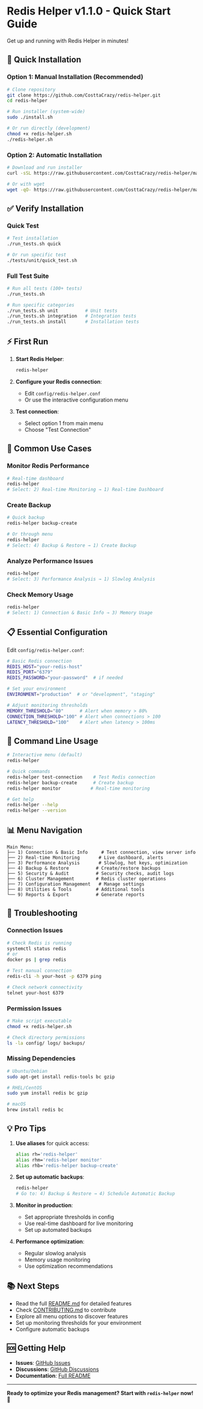 # Redis Helper v1.1.0 - Quick Start Guide

Get up and running with Redis Helper in minutes!

## 🚀 Quick Installation

### Option 1: Manual Installation (Recommended)
```bash
# Clone repository
git clone https://github.com/CosttaCrazy/redis-helper.git
cd redis-helper

# Run installer (system-wide)
sudo ./install.sh

# Or run directly (development)
chmod +x redis-helper.sh
./redis-helper.sh
```

### Option 2: Automatic Installation
```bash
# Download and run installer
curl -sSL https://raw.githubusercontent.com/CosttaCrazy/redis-helper/main/install.sh | sudo bash

# Or with wget
wget -qO- https://raw.githubusercontent.com/CosttaCrazy/redis-helper/main/install.sh | sudo bash
```

## ✅ Verify Installation

### Quick Test
```bash
# Test installation
./run_tests.sh quick

# Or run specific test
./tests/unit/quick_test.sh
```

### Full Test Suite
```bash
# Run all tests (100+ tests)
./run_tests.sh

# Run specific categories
./run_tests.sh unit          # Unit tests
./run_tests.sh integration   # Integration tests
./run_tests.sh install       # Installation tests
```

## ⚡ First Run

1. **Start Redis Helper**:
   ```bash
   redis-helper
   ```

2. **Configure your Redis connection**:
   - Edit `config/redis-helper.conf`
   - Or use the interactive configuration menu

3. **Test connection**:
   - Select option 1 from main menu
   - Choose "Test Connection"

## 🎯 Common Use Cases

### Monitor Redis Performance
```bash
# Real-time dashboard
redis-helper
# Select: 2) Real-time Monitoring → 1) Real-time Dashboard
```

### Create Backup
```bash
# Quick backup
redis-helper backup-create

# Or through menu
redis-helper
# Select: 4) Backup & Restore → 1) Create Backup
```

### Analyze Performance Issues
```bash
redis-helper
# Select: 3) Performance Analysis → 1) Slowlog Analysis
```

### Check Memory Usage
```bash
redis-helper
# Select: 1) Connection & Basic Info → 3) Memory Usage
```

## 📋 Essential Configuration

Edit `config/redis-helper.conf`:

```bash
# Basic Redis connection
REDIS_HOST="your-redis-host"
REDIS_PORT="6379"
REDIS_PASSWORD="your-password"  # if needed

# Set your environment
ENVIRONMENT="production"  # or "development", "staging"

# Adjust monitoring thresholds
MEMORY_THRESHOLD="80"      # Alert when memory > 80%
CONNECTION_THRESHOLD="100" # Alert when connections > 100
LATENCY_THRESHOLD="100"    # Alert when latency > 100ms
```

## 🔧 Command Line Usage

```bash
# Interactive menu (default)
redis-helper

# Quick commands
redis-helper test-connection    # Test Redis connection
redis-helper backup-create      # Create backup
redis-helper monitor           # Real-time monitoring

# Get help
redis-helper --help
redis-helper --version
```

## 📊 Menu Navigation

```
Main Menu:
├── 1) Connection & Basic Info     # Test connection, view server info
├── 2) Real-time Monitoring       # Live dashboard, alerts
├── 3) Performance Analysis       # Slowlog, hot keys, optimization
├── 4) Backup & Restore          # Create/restore backups
├── 5) Security & Audit          # Security checks, audit logs
├── 6) Cluster Management        # Redis cluster operations
├── 7) Configuration Management   # Manage settings
├── 8) Utilities & Tools         # Additional tools
└── 9) Reports & Export          # Generate reports
```

## 🚨 Troubleshooting

### Connection Issues
```bash
# Check Redis is running
systemctl status redis
# or
docker ps | grep redis

# Test manual connection
redis-cli -h your-host -p 6379 ping

# Check network connectivity
telnet your-host 6379
```

### Permission Issues
```bash
# Make script executable
chmod +x redis-helper.sh

# Check directory permissions
ls -la config/ logs/ backups/
```

### Missing Dependencies
```bash
# Ubuntu/Debian
sudo apt-get install redis-tools bc gzip

# RHEL/CentOS
sudo yum install redis bc gzip

# macOS
brew install redis bc
```

## 💡 Pro Tips

1. **Use aliases** for quick access:
   ```bash
   alias rh='redis-helper'
   alias rhm='redis-helper monitor'
   alias rhb='redis-helper backup-create'
   ```

2. **Set up automatic backups**:
   ```bash
   redis-helper
   # Go to: 4) Backup & Restore → 4) Schedule Automatic Backup
   ```

3. **Monitor in production**:
   - Set appropriate thresholds in config
   - Use real-time dashboard for live monitoring
   - Set up automated backups

4. **Performance optimization**:
   - Regular slowlog analysis
   - Memory usage monitoring
   - Use optimization recommendations

## 📚 Next Steps

- Read the full [README.md](README.md) for detailed features
- Check [CONTRIBUTING.md](CONTRIBUTING.md) to contribute
- Explore all menu options to discover features
- Set up monitoring thresholds for your environment
- Configure automatic backups

## 🆘 Getting Help

- **Issues**: [GitHub Issues](https://github.com/CosttaCrazy/redis-helper/issues)
- **Discussions**: [GitHub Discussions](https://github.com/CosttaCrazy/redis-helper/discussions)
- **Documentation**: [Full README](README.md)

---

**Ready to optimize your Redis management? Start with `redis-helper` now!** 🚀
